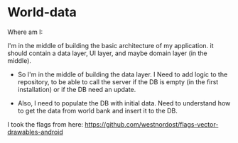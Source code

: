 # World-data

Where am I:

I'm in the middle of building the basic architecture of my application.
it should contain a data layer, UI layer, and maybe domain layer (in the middle).

- So I'm in the middle of building the data layer. I Need to add logic to the repository, to be able to
  call the server if the DB is empty (in the first installation) or if the DB need an update.

- Also, I need to populate the DB with initial data. Need to understand how to get the data from world bank and insert it to the DB.



I took the flags from here:
https://github.com/westnordost/flags-vector-drawables-android




